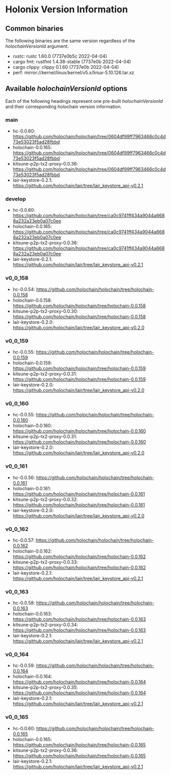 # Holonix Version Information

## Common binaries
The following binaries are the same version regardless of the _holochainVersionId_ argument.

- rustc: rustc 1.60.0 (7737e0b5c 2022-04-04)
- cargo fmt: rustfmt 1.4.38-stable (7737e0b 2022-04-04)
- cargo clippy: clippy 0.1.60 (7737e0b 2022-04-04)
- perf: mirror://kernel/linux/kernel/v5.x/linux-5.10.126.tar.xz

## Available _holochainVersionId_ options
Each of the following headings represent one pre-built _holochainVersionId_ and their corresponding holochain version information.

### main
- hc-0.0.60: https://github.com/holochain/holochain/tree/0604df99ff7963466c0c4d73e53023f5ad28fbbd
- holochain-0.0.165: https://github.com/holochain/holochain/tree/0604df99ff7963466c0c4d73e53023f5ad28fbbd
- kitsune-p2p-tx2-proxy-0.0.36: https://github.com/holochain/holochain/tree/0604df99ff7963466c0c4d73e53023f5ad28fbbd
- lair-keystore-0.2.1: https://github.com/holochain/lair/tree/lair_keystore_api-v0.2.1

### develop
- hc-0.0.60: https://github.com/holochain/holochain/tree/ca0c9741ff434a9044a6688a232a23eb0a07c0ee
- holochain-0.0.165: https://github.com/holochain/holochain/tree/ca0c9741ff434a9044a6688a232a23eb0a07c0ee
- kitsune-p2p-tx2-proxy-0.0.36: https://github.com/holochain/holochain/tree/ca0c9741ff434a9044a6688a232a23eb0a07c0ee
- lair-keystore-0.2.1: https://github.com/holochain/lair/tree/lair_keystore_api-v0.2.1

### v0_0_158
- hc-0.0.54: https://github.com/holochain/holochain/tree/holochain-0.0.158
- holochain-0.0.158: https://github.com/holochain/holochain/tree/holochain-0.0.158
- kitsune-p2p-tx2-proxy-0.0.30: https://github.com/holochain/holochain/tree/holochain-0.0.158
- lair-keystore-0.2.0: https://github.com/holochain/lair/tree/lair_keystore_api-v0.2.0

### v0_0_159
- hc-0.0.55: https://github.com/holochain/holochain/tree/holochain-0.0.159
- holochain-0.0.159: https://github.com/holochain/holochain/tree/holochain-0.0.159
- kitsune-p2p-tx2-proxy-0.0.31: https://github.com/holochain/holochain/tree/holochain-0.0.159
- lair-keystore-0.2.0: https://github.com/holochain/lair/tree/lair_keystore_api-v0.2.0

### v0_0_160
- hc-0.0.55: https://github.com/holochain/holochain/tree/holochain-0.0.160
- holochain-0.0.160: https://github.com/holochain/holochain/tree/holochain-0.0.160
- kitsune-p2p-tx2-proxy-0.0.31: https://github.com/holochain/holochain/tree/holochain-0.0.160
- lair-keystore-0.2.0: https://github.com/holochain/lair/tree/lair_keystore_api-v0.2.0

### v0_0_161
- hc-0.0.56: https://github.com/holochain/holochain/tree/holochain-0.0.161
- holochain-0.0.161: https://github.com/holochain/holochain/tree/holochain-0.0.161
- kitsune-p2p-tx2-proxy-0.0.32: https://github.com/holochain/holochain/tree/holochain-0.0.161
- lair-keystore-0.2.0: https://github.com/holochain/lair/tree/lair_keystore_api-v0.2.0

### v0_0_162
- hc-0.0.57: https://github.com/holochain/holochain/tree/holochain-0.0.162
- holochain-0.0.162: https://github.com/holochain/holochain/tree/holochain-0.0.162
- kitsune-p2p-tx2-proxy-0.0.33: https://github.com/holochain/holochain/tree/holochain-0.0.162
- lair-keystore-0.2.1: https://github.com/holochain/lair/tree/lair_keystore_api-v0.2.1

### v0_0_163
- hc-0.0.58: https://github.com/holochain/holochain/tree/holochain-0.0.163
- holochain-0.0.163: https://github.com/holochain/holochain/tree/holochain-0.0.163
- kitsune-p2p-tx2-proxy-0.0.34: https://github.com/holochain/holochain/tree/holochain-0.0.163
- lair-keystore-0.2.1: https://github.com/holochain/lair/tree/lair_keystore_api-v0.2.1

### v0_0_164
- hc-0.0.59: https://github.com/holochain/holochain/tree/holochain-0.0.164
- holochain-0.0.164: https://github.com/holochain/holochain/tree/holochain-0.0.164
- kitsune-p2p-tx2-proxy-0.0.35: https://github.com/holochain/holochain/tree/holochain-0.0.164
- lair-keystore-0.2.1: https://github.com/holochain/lair/tree/lair_keystore_api-v0.2.1

### v0_0_165
- hc-0.0.60: https://github.com/holochain/holochain/tree/holochain-0.0.165
- holochain-0.0.165: https://github.com/holochain/holochain/tree/holochain-0.0.165
- kitsune-p2p-tx2-proxy-0.0.36: https://github.com/holochain/holochain/tree/holochain-0.0.165
- lair-keystore-0.2.1: https://github.com/holochain/lair/tree/lair_keystore_api-v0.2.1
